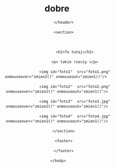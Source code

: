 
<html>
     <head>
          <meta charset="UTF-8" />
          <title>dobre</title>
		  <script src="OOOOOOOOOOOOOOOO.js"></script>
     </head>
     <body>
          <header>
              <h1> dobre </h1>
			 
          </header>
          
          <section>
               
			   
			  
                    <h2>To tutaj</h2>
					
					<p> takie rzeczy </p>
					
					<img id="foto1"  src="foto1.png" onmouseover="zmien2()" onmouseout="zmien1()"/>	
					
					<img id="foto2"  src="foto2.png" onmouseover="zmien2()" onmouseout="zmien1()"/>
					
					<img id="foto3"  src="foto3.jpg" onmouseover="zmien2()" onmouseout="zmien1()"/>
					
					<img id="foto4"  src="foto4.jpg" onmouseover="zmien2()" onmouseout="zmien1()"/>
			 
          </section>
          
          <footer>
               
          </footer>
		  
     </body>
</html>
